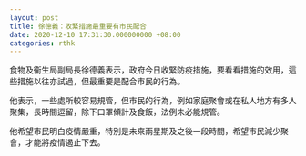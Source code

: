 ```yaml
---
layout: post
title: 徐德義：收緊措施最重要有市民配合
date: 2020-12-10 17:31:30.000000000 +08:00
categories: rthk
---
```


食物及衞生局副局長徐德義表示，政府今日收緊防疫措施，要看看措施的效用，這些措施以往亦試過，但最重要是配合市民的行為。

他表示，一些處所較容易規管，但市民的行為，例如家庭聚會或在私人地方有多人聚集，長時間逗留，除下口罩傾計及食飯，法例未必能規管。

他希望市民明白疫情嚴重，特別是未來兩星期及之後一段時間，希望市民減少聚會，才能將疫情遏止下去。
